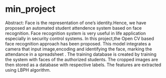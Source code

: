 # min_project
Abstract:
Face is the representation of one’s identity.Hence, we have proposed an  automated student attendence system based on face recognition.
Face recognition system is very useful in life application especially in security control systems.
In this project,the Open CV based face recognition approach has been proposed.
This model integrates a camera that input image,encoding and identifying the face, marking the attendance in a spreadsheet .
The training database is created by training the system with faces of the authorized students.
The cropped images are then stored as a database with respective labels.
The features are extracted using LBPH algorithm.
